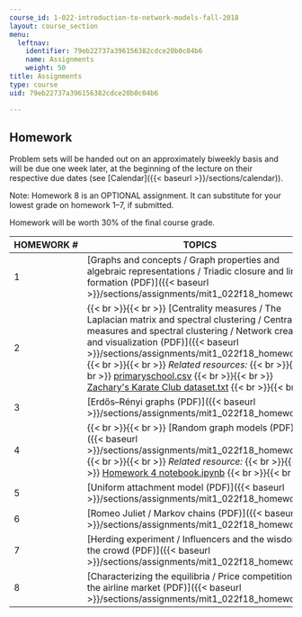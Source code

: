 ```yaml
---
course_id: 1-022-introduction-to-network-models-fall-2018
layout: course_section
menu:
  leftnav:
    identifier: 79eb22737a396156382cdce20b0c04b6
    name: Assignments
    weight: 50
title: Assignments
type: course
uid: 79eb22737a396156382cdce20b0c04b6

---
```


Homework
--------

Problem sets will be handed out on an approximately biweekly basis and will be due one week later, at the beginning of the lecture on their respective due dates (see [Calendar]({{< baseurl >}}/sections/calendar)).

Note: Homework 8 is an OPTIONAL assignment. It can substitute for your lowest grade on homework 1–7, if submitted. 

Homework will be worth 30% of the final course grade.

| HOMEWORK # | TOPICS |
| --- | --- |
| 1 | [Graphs and concepts / Graph properties and algebraic representations / Triadic closure and link formation (PDF)]({{< baseurl >}}/sections/assignments/mit1_022f18_homework1) |
| 2 |  {{< br >}}{{< br >}} [Centrality measures / The Laplacian matrix and spectral clustering / Centrality measures and spectral clustering / Network creation and visualization (PDF)]({{< baseurl >}}/sections/assignments/mit1_022f18_homework2) {{< br >}}{{< br >}} _Related resources:_ {{< br >}}{{< br >}} [primaryschool.csv](/coursemedia/1-022-introduction-to-network-models-fall-2018/5cf1ba923896808feff4878e2c041a6e_primaryschool.csv) {{< br >}}{{< br >}} [Zachary's Karate Club dataset.txt](./resolveuid/7c4139562027064f0ad1a42a08ad0ec7) {{< br >}}{{< br >}}  |
| 3 | [Erdős–Rényi graphs (PDF)]({{< baseurl >}}/sections/assignments/mit1_022f18_homework3) |
| 4 |  {{< br >}}{{< br >}} [Random graph models (PDF)]({{< baseurl >}}/sections/assignments/mit1_022f18_homework4) {{< br >}}{{< br >}} _Related resource:_ {{< br >}}{{< br >}} [Homework 4 notebook.ipynb](/coursemedia/1-022-introduction-to-network-models-fall-2018/3c5f898bf65e5914417455104ca4659d_Homework4Notebook.ipynb) {{< br >}}{{< br >}}  |
| 5 | [Uniform attachment model (PDF)]({{< baseurl >}}/sections/assignments/mit1_022f18_homework5) |
| 6  | [Romeo Juliet / Markov chains (PDF)]({{< baseurl >}}/sections/assignments/mit1_022f18_homework6) |
| 7 | [Herding experiment / Influencers and the wisdom of the crowd (PDF)]({{< baseurl >}}/sections/assignments/mit1_022f18_homework7) |
| 8 | [Characterizing the equilibria / Price competition in the airline market (PDF)]({{< baseurl >}}/sections/assignments/mit1_022f18_homework8)
